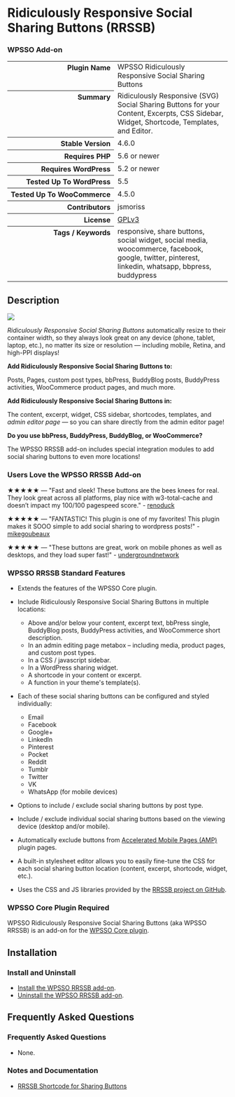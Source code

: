 <h1>Ridiculously Responsive Social Sharing Buttons (RRSSB)</h1><h3>WPSSO Add-on</h3>

<table>
<tr><th align="right" valign="top" nowrap>Plugin Name</th><td>WPSSO Ridiculously Responsive Social Sharing Buttons</td></tr>
<tr><th align="right" valign="top" nowrap>Summary</th><td>Ridiculously Responsive (SVG) Social Sharing Buttons for your Content, Excerpts, CSS Sidebar, Widget, Shortcode, Templates, and Editor.</td></tr>
<tr><th align="right" valign="top" nowrap>Stable Version</th><td>4.6.0</td></tr>
<tr><th align="right" valign="top" nowrap>Requires PHP</th><td>5.6 or newer</td></tr>
<tr><th align="right" valign="top" nowrap>Requires WordPress</th><td>5.2 or newer</td></tr>
<tr><th align="right" valign="top" nowrap>Tested Up To WordPress</th><td>5.5</td></tr>
<tr><th align="right" valign="top" nowrap>Tested Up To WooCommerce</th><td>4.5.0</td></tr>
<tr><th align="right" valign="top" nowrap>Contributors</th><td>jsmoriss</td></tr>
<tr><th align="right" valign="top" nowrap>License</th><td><a href="https://www.gnu.org/licenses/gpl.txt">GPLv3</a></td></tr>
<tr><th align="right" valign="top" nowrap>Tags / Keywords</th><td>responsive, share buttons, social widget, social media, woocommerce, facebook, google, twitter, pinterest, linkedin, whatsapp, bbpress, buddypress</td></tr>
</table>

<h2>Description</h2>

<p style="margin:0;"><img class="readme-icon" src="https://surniaulula.github.io/wpsso-rrssb/assets/icon-256x256.png"></p>

<p><em>Ridiculously Responsive Social Sharing Buttons</em> automatically resize to their container width, so they always look great on any device (phone, tablet, laptop, etc.), no matter its size or resolution &mdash; including mobile, Retina, and high-PPI displays!</p>

<p><strong>Add Ridiculously Responsive Social Sharing Buttons to:</strong></p>

<p>Posts, Pages, custom post types, bbPress, BuddyBlog posts, BuddyPress activities, WooCommerce product pages, and much more.</p></p>

<p><strong>Add Ridiculously Responsive Social Sharing Buttons in:</strong></p>

<p>The content, excerpt, widget, CSS sidebar, shortcodes, templates, and <em>admin editor page</em> &mdash; so you can share directly from the admin editor page!</p>

<p><strong>Do you use bbPress, BuddyPress, BuddyBlog, or WooCommerce?</strong></p>

<p>The WPSSO RRSSB add-on includes special integration modules to add social sharing buttons to even more locations!</p>

<h3>Users Love the WPSSO RRSSB Add-on</h3>

<p>&#x2605;&#x2605;&#x2605;&#x2605;&#x2605; &mdash; "Fast and sleek! These buttons are the bees knees for real. They look great across all platforms, play nice with w3-total-cache and doesn’t impact my 100/100 pagespeed score." - <a href="https://wordpress.org/support/topic/fast-and-sleek/">renoduck</a></p>

<p>&#x2605;&#x2605;&#x2605;&#x2605;&#x2605; &mdash; "FANTASTIC! This plugin is one of my favorites! This plugin makes it SOOO simple to add social sharing to wordpress posts!" - <a href="https://wordpress.org/support/topic/fantastic-1214/">mikegoubeaux</a></p>

<p>&#x2605;&#x2605;&#x2605;&#x2605;&#x2605; &mdash; "These buttons are great, work on mobile phones as well as desktops, and they load super fast!" - <a href="https://wordpress.org/support/topic/best-sharing-buttons-out-there/">undergroundnetwork</a></p>

<h3>WPSSO RRSSB Standard Features</h3>

<ul>
<li><p>Extends the features of the WPSSO Core plugin.</p></li>
<li><p>Include Ridiculously Responsive Social Sharing Buttons in multiple locations:</p>

<ul>
<li>Above and/or below your content, excerpt text, bbPress single, BuddyBlog posts, BuddyPress activities, and WooCommerce short description.</li>
<li>In an admin editing page metabox &ndash; including media, product pages, and custom post types.</li>
<li>In a CSS / javascript sidebar.</li>
<li>In a WordPress sharing widget.</li>
<li>A shortcode in your content or excerpt.</li>
<li>A function in your theme's template(s).</li>
</ul></li>
<li><p>Each of these social sharing buttons can be configured and styled individually:</p>

<ul>
<li>Email</li>
<li>Facebook</li>
<li>Google+</li>
<li>LinkedIn</li>
<li>Pinterest</li>
<li>Pocket</li>
<li>Reddit</li>
<li>Tumblr</li>
<li>Twitter</li>
<li>VK</li>
<li>WhatsApp (for mobile devices)</li>
</ul></li>
<li><p>Options to include / exclude social sharing buttons by post type.</p></li>
<li><p>Include / exclude individual social sharing buttons based on the viewing device (desktop and/or mobile).</p></li>
<li><p>Automatically exclude buttons from <a href="https://wordpress.org/plugins/amp/">Accelerated Mobile Pages (AMP)</a> plugin pages.</p></li>
<li><p>A built-in stylesheet editor allows you to easily fine-tune the CSS for each social sharing button location (content, excerpt, shortcode, widget, etc.).</p></li>
<li><p>Uses the CSS and JS libraries provided by the <a href="https://github.com/kni-labs/rrssb">RRSSB project on GitHub</a>.</p></li>
</ul>

<h3>WPSSO Core Plugin Required</h3>

<p>WPSSO Ridiculously Responsive Social Sharing Buttons (aka WPSSO RRSSB) is an add-on for the <a href="https://wordpress.org/plugins/wpsso/">WPSSO Core plugin</a>.</p>


<h2>Installation</h2>

<h3 class="top">Install and Uninstall</h3>

<ul>
<li><a href="https://wpsso.com/docs/plugins/wpsso-rrssb/installation/install-the-plugin/">Install the WPSSO RRSSB add-on</a>.</li>
<li><a href="https://wpsso.com/docs/plugins/wpsso-rrssb/installation/uninstall-the-plugin/">Uninstall the WPSSO RRSSB add-on</a>.</li>
</ul>


<h2>Frequently Asked Questions</h2>

<h3 class="top">Frequently Asked Questions</h3>

<ul>
<li>None.</li>
</ul>

<h3>Notes and Documentation</h3>

<ul>
<li><a href="https://wpsso.com/docs/plugins/wpsso-rrssb/notes/rrssb-shortcode/">RRSSB Shortcode for Sharing Buttons</a></li>
</ul>


